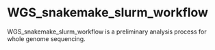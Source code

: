 # WGS_snakemake_slurm_workflow
WGS_snakemake_slurm_workflow is a preliminary analysis process for whole genome sequencing.

